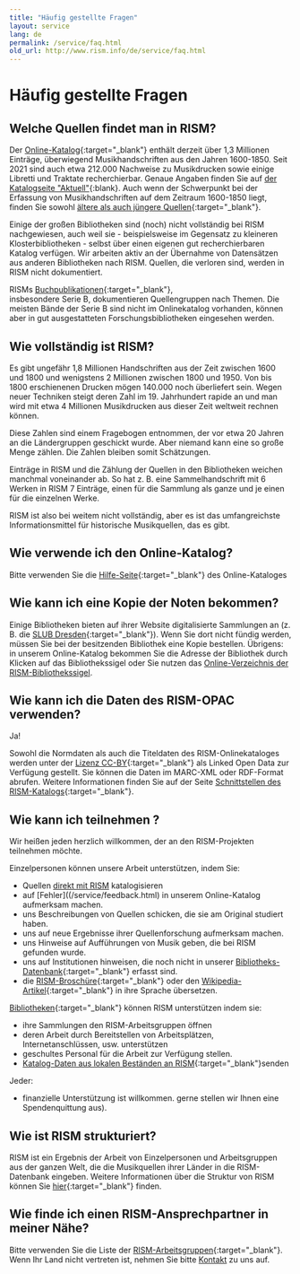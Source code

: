 ```yaml
---
title: "Häufig gestellte Fragen"
layout: service
lang: de
permalink: /service/faq.html
old_url: http://www.rism.info/de/service/faq.html
---
```


# Häufig gestellte Fragen

## Welche Quellen findet man in RISM?

Der [Online-Katalog](https://opac.rism.info/){:target="_blank"} enthält derzeit über 1,3 Millionen Einträge, überwiegend Musikhandschriften aus den Jahren 1600-1850. Seit 2021 sind auch etwa 212.000 Nachweise zu Musikdrucken sowie einige Libretti und Traktate recherchierbar. Genaue Angaben finden Sie auf [der Katalogseite "Aktuell"](https://opac.rism.info/main-menu-/kachelmenu/content){:blank}. Auch wenn der Schwerpunkt bei der Erfassung von Musikhandschriften auf dem Zeitraum 1600-1850 liegt, finden Sie sowohl [ältere als auch jüngere Quellen](/new_at_rism/2015/08/12/results-of-the-rism-user-study-part-iii-your.html){:target="_blank"}. 

Einige der großen Bibliotheken sind (noch) nicht vollständig bei RISM nachgewiesen, auch weil sie - beispielsweise im Gegensatz zu kleineren Klosterbibliotheken - selbst über einen eigenen gut recherchierbaren Katalog verfügen. Wir arbeiten aktiv an der Übernahme von Datensätzen aus anderen Bibliotheken nach RISM. Quellen, die verloren sind, werden in RISM nicht dokumentiert.

RISMs [Buchpublikationen](/publications.html){:target="_blank"}, insbesondere Serie B, dokumentieren Quellengruppen nach Themen. Die meisten Bände der Serie B sind nicht im Onlinekatalog vorhanden, können aber in gut ausgestatteten Forschungsbibliotheken eingesehen werden.

## Wie vollständig ist RISM?

Es gibt ungefähr 1,8 Millionen Handschriften aus der Zeit zwischen 1600 und 1800 und wenigstens 2 Millionen zwischen 1800 und 1950. Von bis 1800 erschienenen Drucken mögen 140.000 noch überliefert sein. Wegen neuer Techniken steigt deren Zahl im 19. Jahrhundert rapide an und man wird mit etwa 4 Millionen Musikdrucken aus dieser Zeit weltweit rechnen können.

Diese Zahlen sind einem Fragebogen entnommen, der vor etwa 20 Jahren an die Ländergruppen geschickt wurde. Aber niemand kann eine so große Menge zählen. Die Zahlen bleiben somit Schätzungen.

Einträge in RISM und die Zählung der Quellen in den Bibliotheken weichen manchmal voneinander ab. So hat z. B. eine Sammelhandschrift mit 6 Werken in RISM 7 Einträge, einen für die Sammlung als ganze und je einen für die einzelnen Werke.

RISM ist also bei weitem nicht vollständig, aber es ist das umfangreichste Informationsmittel für historische Musikquellen, das es gibt.

## Wie verwende ich den Online-Katalog?

Bitte verwenden Sie die [Hilfe-Seite](https://opac.rism.info/main-menu-/kachelmenu/help){:target="_blank"} des Online-Kataloges 

## Wie kann ich eine Kopie der Noten bekommen?

Einige Bibliotheken bieten auf ihrer Website digitalisierte Sammlungen an (z. B. die [SLUB Dresden](http://www.slub-dresden.de/en/digitale-bibliothek/sammlungen){:target="_blank"}). Wenn Sie dort nicht fündig werden, müssen Sie bei der besitzenden Bibliothek eine Kopie bestellen. Übrigens: in unserem Online-Katalog bekommen Sie die Adresse der Bibliothek durch Klicken auf das Bibliothekssigel oder Sie nutzen das [Online-Verzeichnis der RISM-Bibliothekssigel](/community/sigla.html).

## Wie kann ich die Daten des RISM-OPAC verwenden?

Ja!

Sowohl die Normdaten als auch die Titeldaten des RISM-Onlinekataloges werden unter der [Lizenz CC-BY](http://creativecommons.org/licenses/by/3.0/){:target="_blank"} als Linked Open Data zur Verfügung gestellt. Sie können die Daten im MARC-XML oder RDF-Format abrufen. Weitere Informationen finden Sie auf der Seite [Schnittstellen des RISM-Katalogs](https://opac.rism.info/main-menu-/kachelmenu/data){:target="_blank"}.

## Wie kann ich teilnehmen ?

Wir heißen jeden herzlich willkommen, der an den RISM-Projekten teilnehmen möchte.

Einzelpersonen können unsere Arbeit unterstützen, indem Sie:

* Quellen [direkt mit RISM](/community/muscat.html) katalogisieren
* auf [Fehler]((/service/feedback.html) in unserem Online-Katalog aufmerksam machen.
* uns Beschreibungen von Quellen schicken, die sie am Original studiert haben.
* uns auf neue Ergebnisse ihrer Quellenforschung aufmerksam machen.
* uns Hinweise auf Aufführungen von Musik geben, die bei RISM gefunden wurde.
* uns auf Institutionen hinweisen, die noch nicht in unserer [Bibliotheks-Datenbank](/community/sigla.html){:target="_blank"} erfasst sind.
* die [RISM-Broschüre](/publications/brochures.html){:target="_blank"} oder den [Wikipedia-Artikel](https://de.wikipedia.org/wiki/R%C3%A9pertoire_International_des_Sources_Musicales){:target="_blank"} in ihre Sprache übersetzen.

[Bibliotheken](/organization/rism-for-libraries.html){:target="_blank"} können RISM unterstützen indem sie:

* ihre Sammlungen den RISM-Arbeitsgruppen öffnen
* deren Arbeit durch Bereitstellen von Arbeitsplätzen, Internetanschlüssen, usw. unterstützen
* geschultes Personal für die Arbeit zur Verfügung stellen.
* [Katalog-Daten aus lokalen Beständen an RISM](/community/data-services.html){:target="_blank"}senden

Jeder:

* finanzielle Unterstützung ist willkommen. gerne stellen wir Ihnen eine Spendenquittung aus).

## Wie ist RISM strukturiert?

RISM ist ein Ergebnis der Arbeit von Einzelpersonen und Arbeitsgruppen aus der ganzen Welt, die die Musikquellen ihrer Länder in die RISM-Datenbank eingeben. Weitere Informationen über die Struktur von RISM können Sie [hier](/organization/project-structure.html){:target="_blank"} finden.

## Wie finde ich einen RISM-Ansprechpartner in meiner Nähe?

Bitte verwenden Sie die Liste der [RISM-Arbeitsgruppen](/international.html){:target="_blank"}. Wenn Ihr Land nicht vertreten ist, nehmen Sie bitte [Kontakt](mailto:contact@rism.info) zu uns auf.

